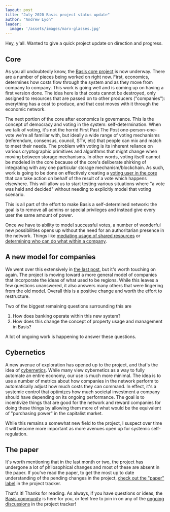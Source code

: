 ```yaml
---
layout: post
title: "July 2020 Basis project status update"
author: "Andrew Lyon"
leader:
  image: '/assets/images/marx-glasses.jpg'
---
```


Hey, y'all. Wanted to give a quick project update on direction and progress.

## Core

As you all undoubtedly know, the [Basis core project][core] is now underway. There are a number of pieces being worked on right now. First, economics, determines how costs flow through the system and as they move from company to company. This work is going well and is coming up on having a first version done. The idea here is that costs cannot be destroyed, only assigned to resources that are passed on to other producers ("companies"): everything has a cost to produce, and that cost moves with it through the economic network.

The next portion of the core after economics is governance. This is the concept of democracy and voting in the system: self-determination. When we talk of voting, it's not the horrid First Past The Post one-person-one-vote we're all familiar with, but ideally a wide range of voting mechanisms (referendum, consensus, council, STV, etc) that people can mix and match to meet their needs. The problem with voting is its inherent reliance on various cryptographic primitives and algorithms that might change when moving between storage mechanisms. In other words, voting itself cannot be modeled in the core because of the core's deliberate shirking of integrating with any one particular storage mechanism/blockchain. As such, work is going to be done on effectively creating a [voting user in the core][voting] that can take action on behalf of the result of a vote which happens elsewhere. This will allow us to start testing various situations where "a vote was held and decided" without needing to explicitly model that voting scenario.

This is all part of the effort to make Basis a self-determined network: the goal is to remove all admins or special privileges and instead give every user the same amount of power.

Once we have to ability to model successful votes, a number of wonderful new possibilities opens up without the need for an authoritarian presence in the network. Things like [mediating usage of shared resources][resources] or [determining who can do what within a company][permissions].

## A new model for companies

We went over this extensively in [the last post][regions], but it's worth touching on again. The project is moving toward a more general model of companies that incorporate the ideas of what used to be regions. While this leaves a few questions unanswered, it also answers many others that were lingering from the old model. Overall this is a positive change and worth the effort to restructure.

Two of the biggest remaining questions surrounding this are 

1. How does banking operate within this new system?
1. How does this change the concept of property usage and management in Basis?

A lot of ongoing work is happening to answer these questions.

## Cybernetics

A new avenue of exploration has opened up to the project, and that's the idea of [cybernetics]. While many view cybernetics as a way to fully automate an entire economy, our use is much more minimal. The idea is to use a number of metrics about how companies in the network perform to automatically adjust how much costs they can command. In effect, it's a systemic control that optimizes how much societal investment a company should have depending on its ongoing performance. The goal is to incentivize things that are good for the network and reward companies for doing these things by allowing them more of what would be the equivalent of "purchasing power" in the capitalist market.

While this remains a somewhat new field to the project, I suspect over time it will become more important as more avenues open up for systemic self-regulation.

## The paper

It's worth mentioning that in the last month or two, the project has undergone a lot of philosophical changes and most of these are absent in the paper. If you've read the paper, to get the most up to date understanding of the pending changes in the project, [check out the "paper" label][paperchanges] in the project tracker.

That's it! Thanks for reading. As always, if you have questions or ideas, the [Basis community][community] is here for you, or feel free to join in on any of the [ongoing discussions][discussions] in the project tracker!

[core]: https://gitlab.com/basisproject/core
[vf]: https://valueflo.ws/
[voting]: https://gitlab.com/basisproject/tracker/-/issues/87
[resources]: https://gitlab.com/basisproject/tracker/-/issues/86
[permissions]: https://gitlab.com/basisproject/tracker/-/issues/74
[cybernetics]: https://gitlab.com/basisproject/tracker/-/issues?label_name%5B%5D=tag%3Acybernetics
[regions]: https://basisproject.gitlab.io/public/posts/2020/07/rethinking-regions-and-companies/
[paperchanges]: https://gitlab.com/basisproject/tracker/-/issues?label_name%5B%5D=project%3Apaper
[community]:https://www.reddit.com/r/basisproject/
[discussions]: https://gitlab.com/basisproject/tracker/-/issues?label_name%5B%5D=type%3Adiscussion

